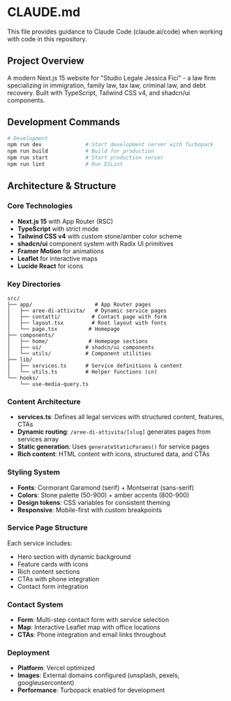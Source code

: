 # CLAUDE.md

This file provides guidance to Claude Code (claude.ai/code) when working with code in this repository.

## Project Overview

A modern Next.js 15 website for "Studio Legale Jessica Fici" - a law firm specializing in immigration, family law, tax law, criminal law, and debt recovery. Built with TypeScript, Tailwind CSS v4, and shadcn/ui components.

## Development Commands

```bash
# Development
npm run dev              # Start development server with Turbopack
npm run build            # Build for production
npm run start            # Start production server
npm run lint             # Run ESLint
```

## Architecture & Structure

### Core Technologies
- **Next.js 15** with App Router (RSC)
- **TypeScript** with strict mode
- **Tailwind CSS v4** with custom stone/amber color scheme
- **shadcn/ui** component system with Radix UI primitives
- **Framer Motion** for animations
- **Leaflet** for interactive maps
- **Lucide React** for icons

### Key Directories
```
src/
├── app/                    # App Router pages
│   ├── aree-di-attivita/   # Dynamic service pages
│   ├── contatti/          # Contact page with form
│   ├── layout.tsx         # Root layout with fonts
│   └── page.tsx          # Homepage
├── components/
│   ├── home/             # Homepage sections
│   ├── ui/              # shadcn/ui components
│   └── utils/           # Component utilities
├── lib/
│   ├── services.ts      # Service definitions & content
│   └── utils.ts         # Helper functions (cn)
└── hooks/
    └── use-media-query.ts
```

### Content Architecture
- **services.ts**: Defines all legal services with structured content, features, CTAs
- **Dynamic routing**: `/aree-di-attivita/[slug]` generates pages from services array
- **Static generation**: Uses `generateStaticParams()` for service pages
- **Rich content**: HTML content with icons, structured data, and CTAs

### Styling System
- **Fonts**: Cormorant Garamond (serif) + Montserrat (sans-serif)
- **Colors**: Stone palette (50-900) + amber accents (800-900)
- **Design tokens**: CSS variables for consistent theming
- **Responsive**: Mobile-first with custom breakpoints

### Service Page Structure
Each service includes:
- Hero section with dynamic background
- Feature cards with icons
- Rich content sections
- CTAs with phone integration
- Contact form integration

### Contact System
- **Form**: Multi-step contact form with service selection
- **Map**: Interactive Leaflet map with office locations
- **CTAs**: Phone integration and email links throughout

### Deployment
- **Platform**: Vercel optimized
- **Images**: External domains configured (unsplash, pexels, googleusercontent)
- **Performance**: Turbopack enabled for development